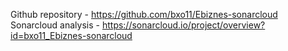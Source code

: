 Github repository - https://github.com/bxo11/Ebiznes-sonarcloud
Sonarcloud analysis - https://sonarcloud.io/project/overview?id=bxo11_Ebiznes-sonarcloud